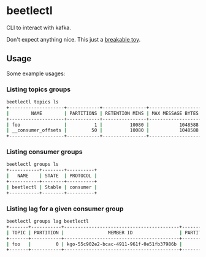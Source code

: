 # beetlectl

CLI to interact with kafka.

Don't expect anything nice. This just a [breakable toy](toy).

## Usage

Some example usages:

### Listing topics groups
```sh
beetlectl topics ls
+--------------------+------------+----------------+-------------------+-------------+
|        NAME        | PARTITIONS | RETENTION MINS | MAX MESSAGE BYTES | REPLICATION |
+--------------------+------------+----------------+-------------------+-------------+
| foo                |          1 |          10080 |           1048588 |           1 |
| __consumer_offsets |         50 |          10080 |           1048588 |           1 |
+--------------------+------------+----------------+-------------------+-------------+
```

### Listing consumer groups

```sh
beetlectl groups ls
+-----------+--------+----------+
|   NAME    | STATE  | PROTOCOL |
+-----------+--------+----------+
| beetlectl | Stable | consumer |
+-----------+--------+----------+
```

### Listing lag for a given consumer group

```sh
beetlectl groups lag beetlectl
+-------+-----------+------------------------------------------+------------------+---------------+-----+
| TOPIC | PARTITION |                MEMBER ID                 | PARTITION OFFSET | MEMBER OFFSET | LAG |
+-------+-----------+------------------------------------------+------------------+---------------+-----+
| foo   |         0 | kgo-55c902e2-bcac-4911-961f-0e51fb37986b |               83 |            83 |   0 |
+-------+-----------+------------------------------------------+------------------+---------------+-----+
```

[toy]: https://walterteng.com/apprenticeship-patterns#breakable-toys